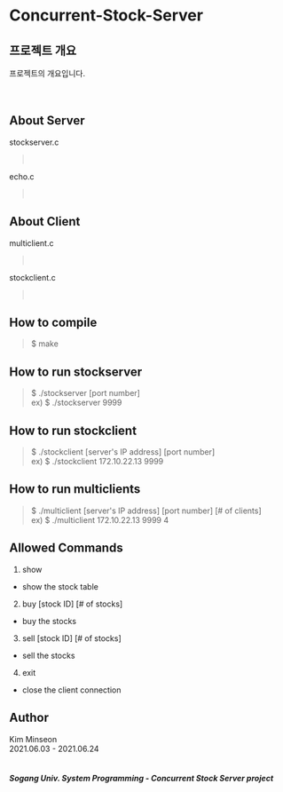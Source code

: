# Concurrent-Stock-Server

## 프로젝트 개요
프로젝트의 개요입니다. <br>
<br>
<br>

## About Server
stockserver.c <br>
><br>
echo.c <br>
><br>

## About Client
multiclient.c <br>
><br>
stockclient.c <br>
><br>

## How to compile
> $ make

## How to run stockserver
> $ ./stockserver [port number] <br>
> ex) $ ./stockserver 9999

## How to run stockclient
> $ ./stockclient [server's IP address] [port number] <br>
> ex) $ ./stockclient 172.10.22.13 9999 

## How to run multiclients
> $ ./multiclient [server's IP address] [port number] [# of clients] <br>
> ex) $ ./multiclient 172.10.22.13 9999 4

## Allowed Commands
1. show
  - show the stock table
2. buy [stock ID] [# of stocks] <br>
  - buy the stocks
3. sell [stock ID] [# of stocks]
  - sell the stocks
4. exit
  - close the client connection

## Author
Kim Minseon <br>
2021.06.03 - 2021.06.24 <br>
<br>
##### Sogang Univ. System Programming - Concurrent Stock Server project

